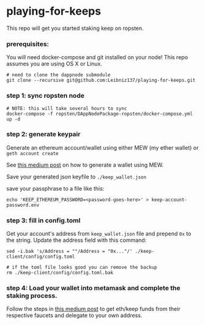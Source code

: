 # playing-for-keeps
This repo will get you started staking keep on ropsten.

### prerequisites:
You will need docker-compose and git installed on your node! This repo assumes you are using OS X or Linux.

```
# need to clone the dappnode submodule
git clone --recursive git@github.com:Leibniz137/playing-for-keeps.git
```

### step 1: sync ropsten node
```
# NOTE: this will take several hours to sync
docker-compose -f ropsten/DAppNodePackage-ropsten/docker-compose.yml up -d
```

### step 2: generate keypair
Generate an ethereum account/wallet using either MEW (my ether wallet) or `geth account create`

See [this medium post](https://medium.com/@novysf/run-a-keep-network-testnet-node-37096946af35) on
how to generate a wallet using MEW.


Save your generated json keyfile to `./keep_wallet.json`

save your passphrase to a file like this:
```
echo 'KEEP_ETHEREUM_PASSWORD=<password-goes-here>' > keep-account-password.env
```

### step 3: fill in config.toml
Get your account's address from `keep_wallet.json` file and prepend `0x` to the string.
Update the address field with this command:
```
sed -i.bak 's/Address = ""/Address = "0x..."/' ./keep-client/config/config.toml

# if the toml file looks good you can remove the backup
rm ./keep-client/config/config.toml.bak
```

### step 4: Load your wallet into metamask and complete the staking process.
Follow the steps in [this medium post](https://medium.com/@novysf/run-a-keep-network-testnet-node-37096946af35) to get eth/keep funds from their respective faucets and delegate to your own address.

